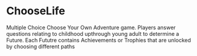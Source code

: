 # ChooseLife
Multiple Choice Choose Your Own Adventure game.
Players answer questions relating to childhood upthrough young adult to determine a Future.
Each Fututre contains Achievements or Trophies that are unlocked by choosing different paths
